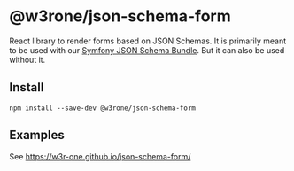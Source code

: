 # @w3rone/json-schema-form

React library to render forms based on JSON Schemas. It is primarily meant to be
used with our
[Symfony JSON Schema Bundle](https://github.com/w3r-one/json-schema-bundle). But
it can also be used without it.

## Install

```console
npm install --save-dev @w3rone/json-schema-form
```

## Examples

See https://w3r-one.github.io/json-schema-form/
